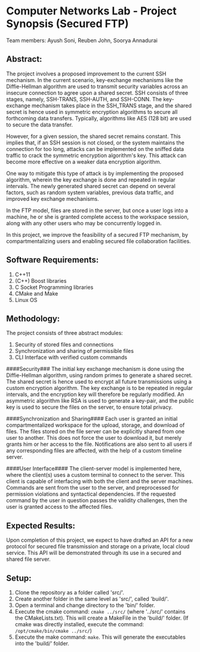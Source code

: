 Computer Networks Lab - Project Synopsis (Secured FTP)
===

Team members:
	Ayush Soni,
	Reuben John,
	Soorya Annadurai

Abstract:
---
The project involves a proposed improvement to the current SSH mechanism. In the current scenario, key-exchange mechanisms like the Diffie-Hellman algorithm are used to transmit security variables across an insecure connection to agree upon a shared secret. SSH consists of three stages, namely, SSH-TRANS, SSH-AUTH, and SSH-CONN. The key-exchange mechanism takes place in the SSH_TRANS stage, and the shared secret is hence used in symmetric encryption algorithms to secure all forthcoming data transfers. Typically, algorithms like AES (128 bit) are used to secure the data transfer.

However, for a given session, the shared secret remains constant. This implies that, if an SSH session is not closed, or the system maintains the connection for too long, attacks can be implemented on the sniffed data traffic to crack the symmetric encryption algorithm's key. This attack can become more effective on a weaker data encryption algorithm.

One way to mitigate this type of attack is by implementing the proposed algorithm, wherein the key exchange is done and repeated in regular intervals. The newly generated shared secret can depend on several factors, such as random system variables, previous data traffic, and improved key exchange mechanisms.

In the FTP model, files are stored in the server, but once a user logs into a machine, he or she is granted complete access to the workspace session, along with any other users who may be concurrently logged in.

In this project, we improve the feasibility of a secured FTP mechanism, by compartmentalizing users and enabling secured file collaboration facilities.


Software Requirements:
---
1. C++11
2. (C++) Boost libraries
3. C Socket Programming libraries
4. CMake and Make
5. Linux OS

Methodology:
---
The project consists of three abstract modules:

1. Security of stored files and connections
2. Synchronization and sharing of permissible files
3. CLI Interface with verified custom commands

####Security###
The initial key exchange mechanism is done using the Diffie-Hellman algorithm, using random primes to generate a shared secret. The shared secret is hence used to encrypt all future transmissions using a custom encryption algorithm. The key exchange is to be repeated in regular intervals, and the encryption key will therefore be regularly modified. An asymmetric algorithm like RSA is used to generate a key-pair, and the public key is used to secure the files on the server, to ensure total privacy.

####Synchronization and Sharing####
Each user is granted an initial compartmentalized workspace for the upload, storage, and download of files. The files stored on the file server can be explicitly shared from one user to another. This does not force the user to download it, but merely grants him or her access to the file. Notifications are also sent to all users if any corresponding files are affected, with the help of a custom timeline server.

####User Interface####
The client-server model is implemented here, where the client(s) uses a custom terminal to connect to the server. This client is capable of interfacing with both the client and the server machines. Commands are sent from the user to the server, and preprocessed for permission violations and syntactical dependencies. If the requested command by the user in question passes the validity challenges, then the user is granted access to the affected files.


Expected Results:
---
Upon completion of this project, we expect to have drafted an API for a new protocol for secured file transmission and storage on a private, local cloud service. This API will be demonstrated through its use in a secured and shared file server.

Setup:
---
1. Clone the repository as a folder called 'src/'.
2. Create another folder in the same level as 'src/', called 'build/'.
3. Open a terminal and change directory to the 'bin/' folder.
4. Execute the cmake command: `cmake ../src/` (where '../src/' contains the CMakeLists.txt). This will create a MakeFile in the 'build/' folder. (If cmake was directly installed, execute the command: `/opt/cmake/bin/cmake ../src/`)
5. Execute the make command: `make`. This will generate the executables into the 'build/' folder.
